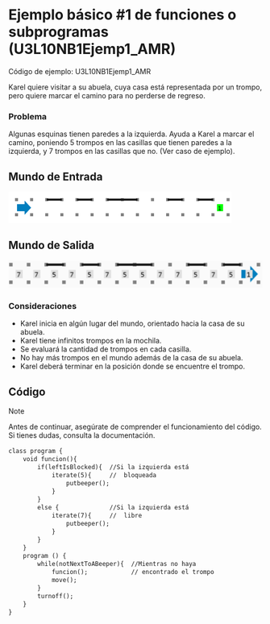 # Ejemplo básico #1 de funciones o subprogramas (U3L10NB1Ejemp1_AMR)

Código de ejemplo: U3L10NB1Ejemp1_AMR

Karel quiere visitar a su abuela, cuya casa está representada por un trompo, pero quiere marcar el camino para no perderse de regreso.

### Problema

Algunas esquinas tienen paredes a la izquierda. Ayuda a Karel a marcar el camino, poniendo 5 trompos en las casillas que tienen paredes a la izquierda, y 7 trompos en las casillas que no. (Ver caso de ejemplo).

## Mundo de Entrada

![L10E1ME.png](L10E1ME.png?raw=true)

## Mundo de Salida

![L10E1MS.png](L10E1MS.png?raw=true)

### Consideraciones

- Karel inicia en algún lugar del mundo, orientado hacia la casa de su abuela.
- Karel tiene infinitos trompos en la mochila.
- Se evaluará la cantidad de trompos en cada casilla.
- No hay más trompos en el mundo además de la casa de su abuela.
- Karel deberá terminar en la posición donde se encuentre el trompo.

## Código

> [!NOTE]  
> Antes de continuar, asegúrate de comprender el funcionamiento del código.  
> Si tienes dudas, consulta la documentación.

```
class program {
    void funcion(){
        if(leftIsBlocked){  //Si la izquierda está
            iterate(5){     //  bloqueada
                putbeeper();
            }
        }
        else {              //Si la izquierda está
            iterate(7){     //  libre
                putbeeper();
            }
        }
    }
    program () {
        while(notNextToABeeper){  //Mientras no haya
            funcion();            // encontrado el trompo
            move();
        }
        turnoff();
    }
}
```
